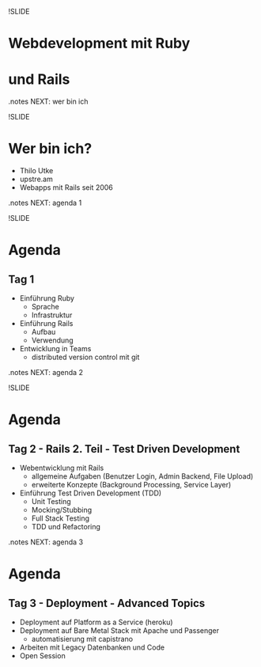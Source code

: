 !SLIDE
# Webdevelopment mit Ruby
# und Rails

.notes NEXT: wer bin ich

!SLIDE

# Wer bin ich?

* Thilo Utke
* upstre.am
* Webapps mit Rails seit 2006

.notes NEXT: agenda 1

!SLIDE

# Agenda

## Tag 1

* Einführung Ruby
  * Sprache
  * Infrastruktur
* Einführung Rails
  * Aufbau
  * Verwendung
* Entwicklung in Teams
  * distributed version control mit git

.notes NEXT: agenda 2

!SLIDE

# Agenda

## Tag 2 - Rails 2. Teil - Test Driven Development
* Webentwicklung mit Rails
  * allgemeine Aufgaben (Benutzer Login, Admin Backend, File Upload)
  * erweiterte Konzepte (Background Processing, Service Layer)
* Einführung Test Driven Development (TDD)
  * Unit Testing
  * Mocking/Stubbing
  * Full Stack Testing
  * TDD und Refactoring
  
.notes NEXT: agenda 3

# Agenda

## Tag 3 - Deployment - Advanced Topics
* Deployment auf Platform as a Service (heroku)
* Deployment auf Bare Metal Stack mit Apache und Passenger
  * automatisierung mit capistrano
* Arbeiten mit Legacy Datenbanken und Code
* Open Session
